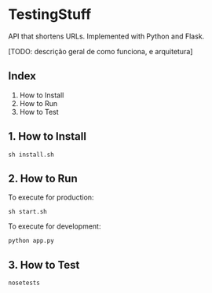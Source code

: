 # TestingStuff

API that shortens URLs. Implemented with Python and Flask.

[TODO: descrição geral de como funciona, e arquitetura]


## Index
1. How to Install
2. How to Run
3. How to Test

## 1. How to Install

```
sh install.sh
```

## 2. How to Run

To execute for production:
```
sh start.sh
```

To execute for development:
```
python app.py
```

## 3. How to Test

```
nosetests
```